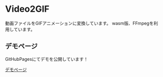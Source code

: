 # Video2GIF

動画ファイルをGIFアニメーションに変換しています。
wasm版、FFmpegを利用しています。

## デモページ

GitHubPagesにてデモを公開しています！

[デモページ](https://ree-rishun.github.io/ffmpeg_mov2gif/index.html)
